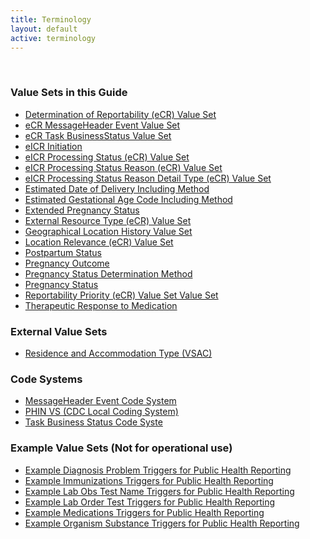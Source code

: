 ```yaml
---
title: Terminology
layout: default
active: terminology
---
```

<!-- { :.no_toc } -->
<!-- TOC  the css styling for this is \pages\assets\css\project.css under 'markdown-toc'-->
<!-- * Do not remove this line (it will not be displayed)
{:toc} -->
<!-- end TOC -->

<br/>

### Value Sets in this Guide

- [Determination of Reportability (eCR) Value Set](ValueSet-valueset-determination-of-reportability-ecr.html)
- [eCR MessageHeader Event Value Set](ValueSet-valueset-ecr-messageheader-event.html)
- [eCR Task BusinessStatus Value Set](ValueSet-valueset-ecr-task-businessstatus.html)
- [eICR Initiation](ValueSet-valueset-eicr-initiation-ecr.html)
- [eICR Processing Status (eCR) Value Set](ValueSet-valueset-eicr-processing-status-ecr.html)
- [eICR Processing Status Reason (eCR) Value Set](ValueSet-valueset-eicr-processing-status-reason-ecr.html)
- [eICR Processing Status Reason Detail Type (eCR) Value Set](ValueSet-valueset-eicr-processing-status-reason-detail-type-ecr.html)
- [Estimated Date of Delivery Including Method](ValueSet-2.16.840.1.113883.11.20.9.81.html)
- [Estimated Gestational Age Code Including Method](ValueSet-2.16.840.1.113883.11.20.9.82.html)
- [Extended Pregnancy Status](ValueSet-2.16.840.1.113762.1.4.1099.24.html)
- [External Resource Type (eCR) Value Set](ValueSet-valueset-external-resource-type-ecr.html)
- [Geographical Location History Value Set](ValueSet-valueset-geographical-location-history.html)
- [Location Relevance (eCR) Value Set](ValueSet-valueset-location-relevance-ecr.html)
- [Postpartum Status](ValueSet-2.16.840.1.113883.11.20.9.87.html)
- [Pregnancy Outcome](ValueSet-2.16.840.1.113883.11.20.9.86.html)
- [Pregnancy Status Determination Method](ValueSet-2.16.840.1.113883.11.20.9.80.html)
- [Pregnancy Status](ValueSet-pregnancy-status.html)
- [Reportability Priority (eCR) Value Set Value Set](ValueSet-valueset-reportability-priority-ecr.html)
- [Therapeutic Response to Medication](ValueSet-2.16.840.1.113883.10.20.15.2.5.12.html)


### External Value Sets

- [Residence and Accommodation Type (VSAC)](https://vsac.nlm.nih.gov/valueset/2.16.840.1.113883.11.20.9.49/expansion)


### Code Systems

- [MessageHeader Event Code System ](CodeSystem-codesystem-messageHeader-event.html)
- [PHIN VS (CDC Local Coding System)](CodeSystem-2.16.840.1.114222.4.5.274.html)
- [Task Business Status Code Syste](CodeSystem-codesystem-task-businessStatus.html)


### Example Value Sets (Not for operational use)

- [Example Diagnosis Problem Triggers for Public Health Reporting](ValueSet-valueset-dxtc-example.html)
- [Example Immunizations Triggers for Public Health Reporting](ValueSet-valueset-iztc-example.html)
- [Example Lab Obs Test Name Triggers for Public Health Reporting](ValueSet-valueset-lrtc-example.html)
- [Example Lab Order Test Triggers for Public Health Reporting](ValueSet-valueset-lotc-example.html)
- [Example Medications Triggers for Public Health Reporting](ValueSet-valueset-mrtc-example.html)
- [Example Organism Substance Triggers for Public Health Reporting](ValueSet-valueset-ostc-example.html)